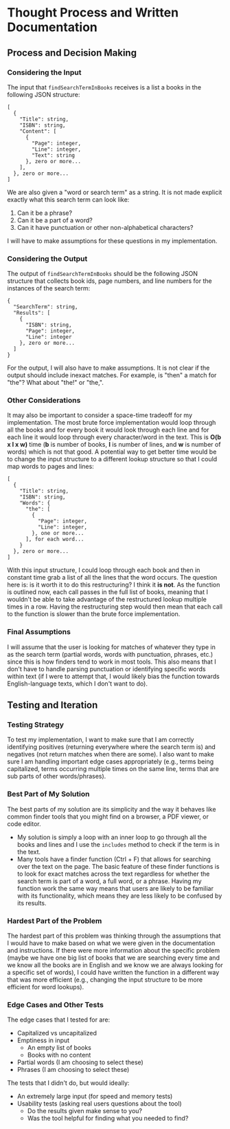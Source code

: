 # Thought Process and Written Documentation

## Process and Decision Making

### Considering the Input
The input that `findSearchTermInBooks` receives is a list a books in the following JSON structure:
```
[
  {
    "Title": string,
    "ISBN": string,
    "Content": [
      {
        "Page": integer,
        "Line": integer,
        "Text": string
      }, zero or more...
    ],
  }, zero or more...
]
```
We are also given a "word or search term" as a string. It is not made explicit exactly what this search term can look like:
1. Can it be a phrase?
2. Can it be a part of a word?
3. Can it have punctuation or other non-alphabetical characters?

I will have to make assumptions for these questions in my implementation. 

### Considering the Output
The output of `findSearchTermInBooks` should be the following JSON structure that collects book ids, page numbers, and line numbers for the instances of the search term:
```
{
  "SearchTerm": string,
  "Results": [
    {
      "ISBN": string,
      "Page": integer,
      "Line": integer
    }, zero or more...
  ]
}
```
For the output, I will also have to make assumptions. It is not clear if the output should include inexact matches. For example, is "then" a match for "the"? What about "the!" or "the,".

### Other Considerations
It may also be important to consider a space-time tradeoff for my implementation. The most brute force implementation would loop through all the books and for every book it would look through each line and for each line it would loop through every character/word in the text. This is **O(b x l x w)** time (**b** is number of books, **l** is number of lines, and **w** is number of words) which is not that good. A potential way to get better time would be to change the input structure to a different lookup structure so that I could map words to pages and lines:
```
[
  {
    "Title": string,
    "ISBN": string,
    "Words": {
      "the": [
        {
          "Page": integer,
          "Line": integer,
        }, one or more...
      ], for each word...
    }
  }, zero or more...
]
```
With this input structure, I could loop through each book and then in constant time grab a list of all the lines that the word occurs. The question here is: is it worth it to do this restructuring? I think it **is not**. As the function is outlined now, each call passes in the full list of books, meaning that I wouldn't be able to take advantage of the restructured lookup multiple times in a row. Having the restructuring step would then mean that each call to the function is slower than the brute force implementation. 

### Final Assumptions
I will assume that the user is looking for matches of whatever they type in as the search term (partial words, words with punctuation, phrases, etc.) since this is how finders tend to work in most tools. This also means that I don't have to handle parsing punctuation or identifying specific words within text (if I were to attempt that, I would likely bias the function towards English-language texts, which I don't want to do). 

## Testing and Iteration
### Testing Strategy
To test my implementation, I want to make sure that I am correctly identifying positives (returning everywhere where the search term is) and negatives (not return matches when there are some). I also want to make sure I am handling important edge cases appropriately (e.g., terms being capitalized, terms occurring multiple times on the same line, terms that are sub parts of other words/phrases).

### Best Part of My Solution
The best parts of my solution are its simplicity and the way it behaves like common finder tools that you might find on a browser, a PDF viewer, or code editor.
- My solution is simply a loop with an inner loop to go through all the books and lines and I use the `includes` method to check if the term is in the text.
- Many tools have a finder function (Ctrl + F) that allows for searching over the text on the page. The basic feature of these finder functions is to look for exact matches across the text regardless for whether the search term is part of a word, a full word, or a phrase. Having my function work the same way means that users are likely to be familiar with its functionality, which means they are less likely to be confused by its results.

### Hardest Part of the Problem
The hardest part of this problem was thinking through the assumptions that I would have to make based on what we were given in the documentation and instructions. If there were more information about the specific problem (maybe we have one big list of books that we are searching every time and we know all the books are in English and we know we are always looking for a specific set of words), I could have written the function in a different way that was more efficient (e.g., changing the input structure to be more efficient for word lookups). 

### Edge Cases and Other Tests
The edge cases that I tested for are:
- Capitalized vs uncapitalized
- Emptiness in input
  - An empty list of books
  - Books with no content
- Partial words (I am choosing to select these)
- Phrases (I am choosing to select these)

The tests that I didn't do, but would ideally:
- An extremely large input (for speed and memory tests)
- Usability tests (asking real users questions about the tool)
  - Do the results given make sense to you?
  - Was the tool helpful for finding what you needed to find?